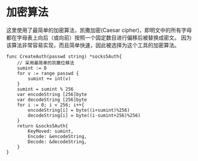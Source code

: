 # 加密算法

这里使用了最简单的加密算法，凯撒加密(Caesar cipher)，即明文中的所有字母都在字母表上向后（或向前）按照一个固定数目进行偏移后被替换成密文。
因为该算法非常容易实现，而且简单快速，因此被选择为这个工具的加密算法。

```
func CreateAuth(passwd string) *socks5Auth{
	// 采用最简单的凯撒位移法
	sumint := 0
	for v := range passwd {
		sumint += int(v)
	}
	sumint = sumint % 256
	var encodeString [256]byte
	var decodeString [256]byte
	for i := 0; i < 256; i++{
		encodeString[i] = byte((i+sumint)%256)
		decodeString[i] = byte((i-sumint+256)%256)
	}
	return &socks5Auth{
		KeyMoved: sumint,
		Encode: &encodeString,
		Decode: &decodeString,
	}
}
```